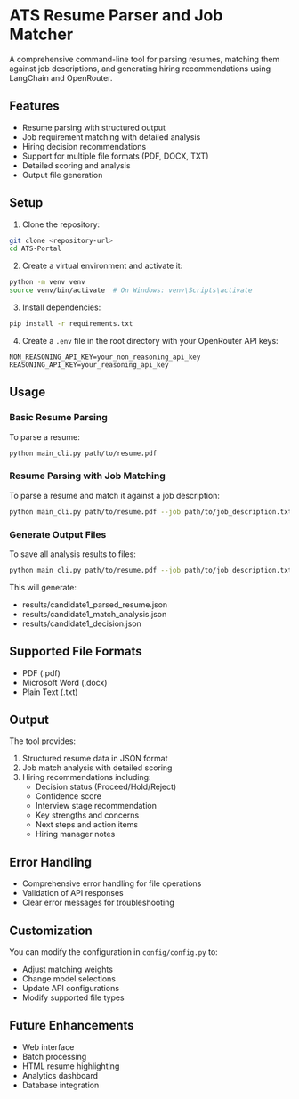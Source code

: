 # ATS Resume Parser and Job Matcher

A comprehensive command-line tool for parsing resumes, matching them against job descriptions, and generating hiring recommendations using LangChain and OpenRouter.

## Features

- Resume parsing with structured output
- Job requirement matching with detailed analysis
- Hiring decision recommendations
- Support for multiple file formats (PDF, DOCX, TXT)
- Detailed scoring and analysis
- Output file generation

## Setup

1. Clone the repository:
```bash
git clone <repository-url>
cd ATS-Portal
```

2. Create a virtual environment and activate it:
```bash
python -m venv venv
source venv/bin/activate  # On Windows: venv\Scripts\activate
```

3. Install dependencies:
```bash
pip install -r requirements.txt
```

4. Create a `.env` file in the root directory with your OpenRouter API keys:
```
NON_REASONING_API_KEY=your_non_reasoning_api_key
REASONING_API_KEY=your_reasoning_api_key
```

## Usage

### Basic Resume Parsing
To parse a resume:
```bash
python main_cli.py path/to/resume.pdf
```

### Resume Parsing with Job Matching
To parse a resume and match it against a job description:
```bash
python main_cli.py path/to/resume.pdf --job path/to/job_description.txt
```

### Generate Output Files
To save all analysis results to files:
```bash
python main_cli.py path/to/resume.pdf --job path/to/job_description.txt --output results/candidate1
```

This will generate:
- results/candidate1_parsed_resume.json
- results/candidate1_match_analysis.json
- results/candidate1_decision.json

## Supported File Formats
- PDF (.pdf)
- Microsoft Word (.docx)
- Plain Text (.txt)

## Output
The tool provides:
1. Structured resume data in JSON format
2. Job match analysis with detailed scoring
3. Hiring recommendations including:
   - Decision status (Proceed/Hold/Reject)
   - Confidence score
   - Interview stage recommendation
   - Key strengths and concerns
   - Next steps and action items
   - Hiring manager notes

## Error Handling
- Comprehensive error handling for file operations
- Validation of API responses
- Clear error messages for troubleshooting

## Customization
You can modify the configuration in `config/config.py` to:
- Adjust matching weights
- Change model selections
- Update API configurations
- Modify supported file types

## Future Enhancements
- Web interface
- Batch processing
- HTML resume highlighting
- Analytics dashboard
- Database integration
